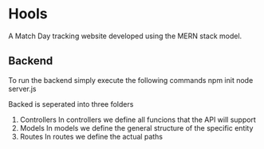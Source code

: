 # Hools
A Match Day tracking website developed using the MERN stack model.

## Backend
To run the backend simply execute the following commands
npm init 
node server.js

Backed is seperated into three folders
1. Controllers
In controllers we define all funcions that the API will support
2. Models
In models we define the general structure of the specific entity
3. Routes
In routes we define the actual paths 
